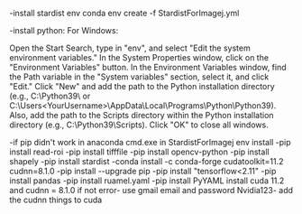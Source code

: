 -install stardist env
  conda env create -f StardistForImagej.yml

-install python:
For Windows:

Open the Start Search, type in "env", and select "Edit the system environment variables."
In the System Properties window, click on the "Environment Variables" button.
In the Environment Variables window, find the Path variable in the "System variables" section, select it, and click "Edit."
Click "New" and add the path to the Python installation directory (e.g., C:\Python39\ or C:\Users\<YourUsername>\AppData\Local\Programs\Python\Python39\).
Also, add the path to the Scripts directory within the Python installation directory (e.g., C:\Python39\Scripts\).
Click "OK" to close all windows.


-if pip didn't work
in anaconda cmd.exe in StardistForImagej env 
install
-pip install read-roi
-pip install tifffile
-pip install opencv-python
-pip install shapely
-pip install stardist
-conda install -c conda-forge cudatoolkit=11.2 cudnn=8.1.0
-pip install --upgrade pip
-pip install "tensorflow<2.11" 
-pip install pandas
-pip install ruamel.yaml
-pip install PyYAML
install cuda 11.2 and cudnn = 8.1.0 if not error- use gmail email and password Nvidia123- add the cudnn things to cuda
